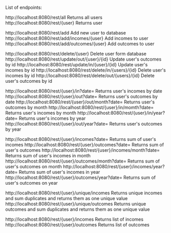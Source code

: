 List of endpoints:

http://localhost:8080/rest/all      Returns all users
http://localhost:8080/rest/{user}   Returns user

http://localhost:8080/rest/add      Add new user to database
http://localhost:8080/rest/add/incomes/{user}   Add incomes to user
http://localhost:8080/rest/add/outcomes/{user}  Add outcomes to user

http://localhost:8080/rest/delete/{user}        Delete user form database
http://localhost:8080/rest/update/out/{user}/{id}   Update user's outcomes by id
http://localhost:8080/rest/update/in/{user}/{id}    Update user's incomes by id
http://localhost:8080/rest/delete/in/{users}/{id}   Delete user's incomes by id
http://localhost:8080/rest/delete/out/{users}/{id}  Delete user's outcomes by id

http://localhost:8080/rest/{user}/in?date=    Returns user's incomes by date
http://localhost:8080/rest/{user}/out?date=    Returns user's outcomes by date
http://localhost:8080/rest/{user}/out/month?date=    Returns user's outcomes by month
http://localhost:8080/rest/{user}/in/momth?date=    Returns user's incomes by month
http://localhost:8080/rest/{user}/in/year?date=    Returns user's incomes by year
http://localhost:8080/rest/{user}/out/year?date=    Returns user's outcomes by year

http://localhost:8080/rest/{user}/incomes?date=    Returns sum of user's incomes
http://localhost:8080/rest/{user}/outcomes?date=    Returns sum of user's outcomes
http://localhost:8080/rest/{user}/incomes/month?date=    Returns sum of user's incomes in month
http://localhost:8080/rest/{user}/outcomes/month?date=    Returns sum of user's outcomes on month
http://localhost:8080/rest/{user}/incomes/year?date=    Returns sum of user's incomes in year
http://localhost:8080/rest/{user}/outcomes/year?date=    Returns sum of user's outcomes on year

http://localhost:8080/rest/{user}/unique/incomes   Returns unique incomes and sum duplicates and returns them as one unique value
http://localhost:8080/rest/{user}/unique/outcomes   Returns unique outcomes and sum duplicates and returns them as one unique value

http://localhost:8080/rest/{user}/incomes   Returns list of incomes
http://localhost:8080/rest/{user}/outcomes   Returns list of outcomes


